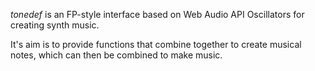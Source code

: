 *tonedef* is an FP-style interface based on Web Audio API Oscillators
for creating synth music. 

It's aim is to provide functions that combine together to create musical
notes, which can then be combined to make music.
